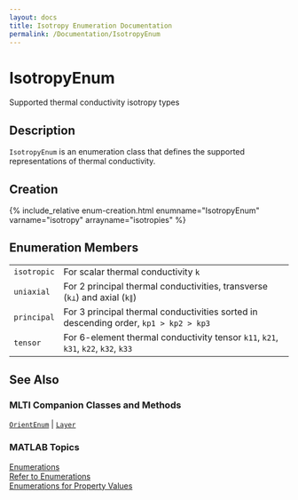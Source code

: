 ```yaml
---
layout: docs
title: Isotropy Enumeration Documentation
permalink: /Documentation/IsotropyEnum
---
```


# IsotropyEnum

Supported thermal conductivity isotropy types

## Description

`IsotropyEnum` is an enumeration class that defines the supported representations of thermal conductivity.

## Creation

{% include_relative enum-creation.html enumname="IsotropyEnum" varname="isotropy" arrayname="isotropies" %}

## Enumeration Members

<table>
  <tr>
    <td>
      <code>isotropic</code>
    </td>
    <td>
      For scalar thermal conductivity <code>k</code>
    </td>
  </tr>
  <tr>
    <td>
      <code>uniaxial</code>
    </td>
    <td>
      For 2 principal thermal conductivities, transverse (<code>k⊥</code>) and axial (<code>k∥</code>)
    </td>
  </tr>
    <tr>
    <td>
      <code>principal</code>
    </td>
    <td>
      For 3 principal thermal conductivities sorted in descending order, <code>kp1 > kp2 > kp3</code>
    </td>
  </tr>
    <tr>
    <td>
      <code>tensor</code>
    </td>
    <td>
      For 6-element thermal conductivity tensor <code>k11</code>, <code>k21</code>, <code>k31</code>, <code>k22</code>, <code>k32</code>, <code>k33</code>
    </td>
  </tr>
</table>

## See Also
### MLTI Companion Classes and Methods
[`OrientEnum`](/MLTI/Documentation/OrientEnum) | [`Layer`](/MLTI/Documentation/Layer)

### MATLAB Topics
[Enumerations](https://www.mathworks.com/help/matlab/enumeration-classes.html)<br>
[Refer to Enumerations](https://www.mathworks.com/help/matlab/matlab_oop/how-to-refer-to-enumerations.html)<br>
[Enumerations for Property Values](https://www.mathworks.com/help/matlab/matlab_oop/restrict-property-values-to-enumerations.html)






